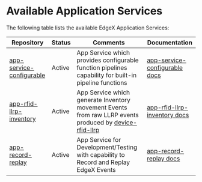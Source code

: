 # Available Application Services

The following table lists the available EdgeX Application Services:

| Repository                               | Status | Comments                                                     | Documentation                                                |
| ------------------------------------------------------------ | ------ | ------------------------------------------------------------ | ------------------------------------------------------------ |
| [app-service-configurable](https://github.com/edgexfoundry/app-service-configurable/tree/{{version}}) | Active | App Service which provides configurable function pipelines capability for built-in pipeline functions | [app-service-configurable docs](./AppServiceConfigurable.md) |
| [app-rfid-llrp-inventory](https://github.com/edgexfoundry/app-rfid-llrp-inventory/tree/{{version}}) | Active | App Service which generate Inventory movement Events from raw LLRP events produced by [device-rfid-llrp](https://github.com/edgexfoundry/device-rfid-llrp-gotree/{{version}}) | [app-rfid-llrp-inventory docs](./AppLLRPInventory.md)        |
| [app-record-replay](https://github.com/edgexfoundry/app-record-replay/tree/{{version}}) | Active | App Service for Development/Testing with capability to Record and Replay EdgeX Events | [app-record-replay docs](./AppRecordReplay.md)               |
